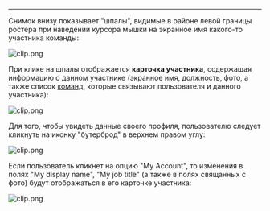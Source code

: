 ***

Снимок внизу показывает "шпалы", видимые в районе левой границы ростера при наведении курсора мышки на экранное имя какого-то участника команды: 

![clip.png](https://in.kato.im/788a1319ac820565cd051133a59bc0f6c3018e993dfdf99a65c509af4963bf7/clip.png)

При клике на шпалы отображается **карточка участника**, содержащая информацию о данном участнике (экранное имя, должность, фото, а также список [команд](/articles/ru/general/cheatsheet#multiple-orgs), которые связывают пользователя и данного участника):

![clip.png](https://in.kato.im/ddcc4fb63e0e2eb7bb094606e4f032d03294fed072949ff9c1823cded161314c/clip.png)

Для того, чтобы увидеть данные своего профиля, пользователю следует кликнуть на иконку "бутерброд" в верхнем правом углу:

![clip.png](https://in.kato.im/75a10021a2b7ceea14fe7e0ca5e8e7a4bf76895eb658ba399e7cbede3372921a/clip.png)

Если пользователь кликнет на опцию "My Account", то изменения в полях "My display name", "My job title" (а также в полях свящанных с фото) будут отображаться в его карточке участника:

![clip.png](https://in.kato.im/e601ffc32a9fbf23999a5a1178eadb7434e14126bf7824a05d5caf57823/clip.png)
